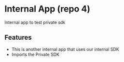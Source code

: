 # Internal App (repo 4)
Internal app to test private sdk

## Features
- This is another internal app that uses our internal SDK
- Imports the Private SDK
